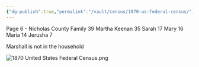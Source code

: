 ```yaml
---
{"dg-publish":true,"permalink":"/vault/census/1870-us-federal-census/","tags":["Martha-Grose","Sarah-Virginia-Keenan"]}
---
```


Page 6 - Nicholas County
Family 39
Martha Keenan    35
Sarah                    17
Mary                     16
Maria                    14
Jerusha                  7

Marshall is not in the household

![1870 United States Federal Census.png](/img/user/assets/1870%20United%20States%20Federal%20Census.png)